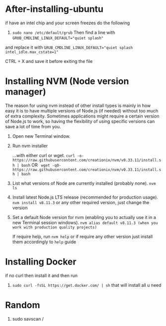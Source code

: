 # After-installing-ubuntu
if have an intel chip and your screen freezes do the following

1) ```sudo nano /etc/default/grub```
Then find a line with ```GRUB_CMDLINE_LINUX_DEFAULT="quiet splash" ```

and replace it with ```GRUB_CMDLINE_LINUX_DEFAULT="quiet splash intel_idle.max_cstate=1"```

CTRL + X and save it before exiting the file


# Installing NVM (Node version manager)
The reason for using nvm instead of other install types is mainly in how easy it is to have multiple versions of Node.js (if needed) without too much of extra complexity. Sometimes applications might require a certain version of Node.js to work, so having the flexibility of using specific versions can save a lot of time from you.

1) Open new Terminal window.
2) Run nvm installer

     ...with either curl or wget.
         ```curl -o- https://raw.githubusercontent.com/creationix/nvm/v0.33.11/install.sh | bash```
        OR ``` wget -qO- https://raw.githubusercontent.com/creationix/nvm/v0.33.11/install.sh | bash```

3) List what versions of Node are currently installed (probably none).
    ```nvm ls```
4) Install latest Node.js LTS release (recommended for production usage).
     ```nvm install v8.11.3``` or any other required version, just change the version
  
5) Set a default Node version for nvm (enabling you to actually use it in a new Terminal session windows).
   ```nvm alias default v8.11.3 (when you work with production quality projects)```
   
   If require help, run ```nvm help``` or if require any other version just install them accordingly to ```help``` guide



# Installing Docker
if no curl then install it and then run 
1)  ```sudo curl -fsSL https://get.docker.com/ | sh``` that will install all u need


# Random
1) sudo savscan /
